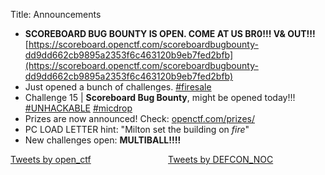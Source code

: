 Title: Announcements

- **SCOREBOARD BUG BOUNTY IS OPEN. COME AT US BR0!!! V& OUT!!!**
  [https://scoreboard.openctf.com/scoreboardbugbounty-dd9dd662cb9895a2353f6c463120b9eb7fed2bfb](https://scoreboard.openctf.com/scoreboardbugbounty-dd9dd662cb9895a2353f6c463120b9eb7fed2bfb)
- Just opened a bunch of challenges.
  [#firesale](https://twitter.com/hashtag/firesale)
- Challenge 15 | **Scoreboard Bug Bounty**, might be opened today!!! 
  [#UNHACKABLE](https://twitter.com/hashtag/unhackable)
  [#micdrop](https://twitter.com/hashtag/micdrop)
- Prizes are now announced! Check: [openctf.com/prizes/]({filename}/pages/prizes.md)
- PC LOAD LETTER hint: "Milton set the building on *fire*"
- New challenges open: **MULTIBALL!!!!**


<style>
.j-column {
    float: left;
    width: 50%;
}
.j-row:after {
    content: "";
    display: table;
    clear: both;
}
</style>


<div class="j-row">

  <div class="j-column">
    <a class="twitter-timeline"
    href="https://twitter.com/open_ctf?ref_src=twsrc%5Etfw">Tweets by open_ctf</a>
    <script async src="https://platform.twitter.com/widgets.js"
    charset="utf-8"></script>
  </div>

  <div class="j-column">
    <a class="twitter-timeline" href="https://twitter.com/DEFCON_NOC?ref_src=twsrc%5Etfw">
      Tweets by DEFCON_NOC
    </a>
    <script async src="https://platform.twitter.com/widgets.js" charset="utf-8">
    </script>
  </div>

</div>

